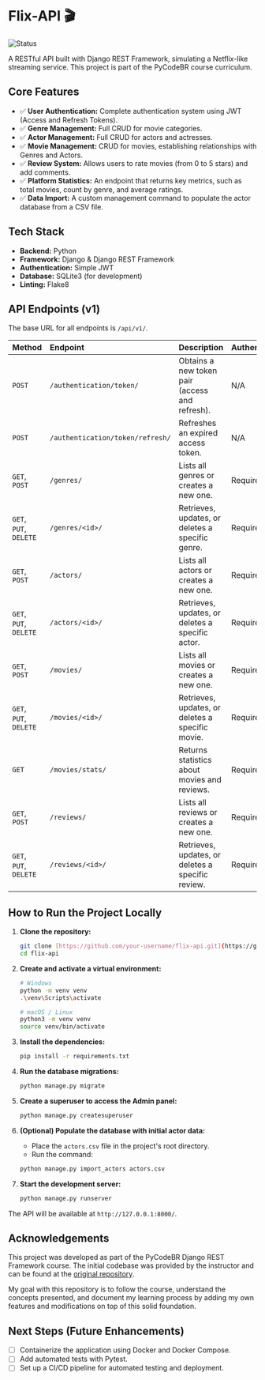 # Flix-API 🎬

![Status](https://img.shields.io/badge/status-in%20development-yellow)

A RESTful API built with Django REST Framework, simulating a Netflix-like streaming service. This project is part of the PyCodeBR course curriculum.

## Core Features

* ✅ **User Authentication:** Complete authentication system using JWT (Access and Refresh Tokens).
* ✅ **Genre Management:** Full CRUD for movie categories.
* ✅ **Actor Management:** Full CRUD for actors and actresses.
* ✅ **Movie Management:** CRUD for movies, establishing relationships with Genres and Actors.
* ✅ **Review System:** Allows users to rate movies (from 0 to 5 stars) and add comments.
* ✅ **Platform Statistics:** An endpoint that returns key metrics, such as total movies, count by genre, and average ratings.
* ✅ **Data Import:** A custom management command to populate the actor database from a CSV file.

## Tech Stack

* **Backend:** Python
* **Framework:** Django & Django REST Framework
* **Authentication:** Simple JWT
* **Database:** SQLite3 (for development)
* **Linting:** Flake8

## API Endpoints (v1)

The base URL for all endpoints is `/api/v1/`.

| Method | Endpoint                    | Description                                         | Authentication |
| :------- | :-------------------------- | :------------------------------------------------ | :------------- |
| `POST`   | `/authentication/token/`    | Obtains a new token pair (access and refresh).      | N/A            |
| `POST`   | `/authentication/token/refresh/` | Refreshes an expired access token.                  | N/A            |
| `GET`, `POST` | `/genres/`                  | Lists all genres or creates a new one.            | Required       |
| `GET`, `PUT`, `DELETE` | `/genres/<id>/`             | Retrieves, updates, or deletes a specific genre.  | Required       |
| `GET`, `POST` | `/actors/`                  | Lists all actors or creates a new one.            | Required       |
| `GET`, `PUT`, `DELETE` | `/actors/<id>/`             | Retrieves, updates, or deletes a specific actor.  | Required       |
| `GET`, `POST` | `/movies/`                  | Lists all movies or creates a new one.            | Required       |
| `GET`, `PUT`, `DELETE` | `/movies/<id>/`             | Retrieves, updates, or deletes a specific movie.  | Required       |
| `GET` | `/movies/stats/`            | Returns statistics about movies and reviews.      | Required       |
| `GET`, `POST` | `/reviews/`                 | Lists all reviews or creates a new one.           | Required       |
| `GET`, `PUT`, `DELETE` | `/reviews/<id>/`            | Retrieves, updates, or deletes a specific review. | Required       |

## How to Run the Project Locally

1.  **Clone the repository:**
    ```bash
    git clone [https://github.com/your-username/flix-api.git](https://github.com/your-username/flix-api.git)
    cd flix-api
    ```

2.  **Create and activate a virtual environment:**
    ```bash
    # Windows
    python -m venv venv
    .\venv\Scripts\activate

    # macOS / Linux
    python3 -m venv venv
    source venv/bin/activate
    ```

3.  **Install the dependencies:**
    ```bash
    pip install -r requirements.txt
    ```

4.  **Run the database migrations:**
    ```bash
    python manage.py migrate
    ```

5.  **Create a superuser to access the Admin panel:**
    ```bash
    python manage.py createsuperuser
    ```

6.  **(Optional) Populate the database with initial actor data:**
    * Place the `actors.csv` file in the project's root directory.
    * Run the command:
    ```bash
    python manage.py import_actors actors.csv
    ```

7.  **Start the development server:**
    ```bash
    python manage.py runserver
    ```

The API will be available at `http://127.0.0.1:8000/`.

## Acknowledgements

This project was developed as part of the PyCodeBR Django REST Framework course. The initial codebase was provided by the instructor and can be found at the [original repository](https://github.com/pycodebr/flix-api).

My goal with this repository is to follow the course, understand the concepts presented, and document my learning process by adding my own features and modifications on top of this solid foundation.

## Next Steps (Future Enhancements)

- [ ] Containerize the application using Docker and Docker Compose.
- [ ] Add automated tests with Pytest.
- [ ] Set up a CI/CD pipeline for automated testing and deployment.